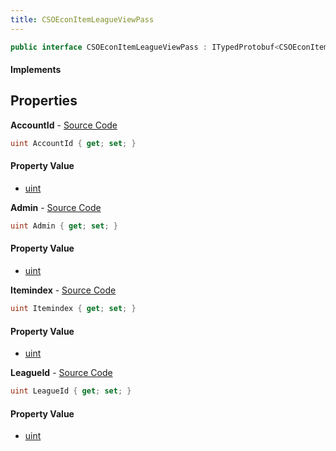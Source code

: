 ```yaml
---
title: CSOEconItemLeagueViewPass
---
```


```csharp
public interface CSOEconItemLeagueViewPass : ITypedProtobuf<CSOEconItemLeagueViewPass>, INativeHandle
```

#### Implements

## Properties

**AccountId** - [Source Code](https://github.com/swiftly-solution/swiftlys2/blob/master/managed/src/SwiftlyS2.Generated/Protobufs/Interfaces/CSOEconItemLeagueViewPass.cs#L13)

```csharp
uint AccountId { get; set; }
```

#### Property Value

- [uint](https://learn.microsoft.com/dotnet/api/system.uint32)

**Admin** - [Source Code](https://github.com/swiftly-solution/swiftlys2/blob/master/managed/src/SwiftlyS2.Generated/Protobufs/Interfaces/CSOEconItemLeagueViewPass.cs#L19)

```csharp
uint Admin { get; set; }
```

#### Property Value

- [uint](https://learn.microsoft.com/dotnet/api/system.uint32)

**Itemindex** - [Source Code](https://github.com/swiftly-solution/swiftlys2/blob/master/managed/src/SwiftlyS2.Generated/Protobufs/Interfaces/CSOEconItemLeagueViewPass.cs#L22)

```csharp
uint Itemindex { get; set; }
```

#### Property Value

- [uint](https://learn.microsoft.com/dotnet/api/system.uint32)

**LeagueId** - [Source Code](https://github.com/swiftly-solution/swiftlys2/blob/master/managed/src/SwiftlyS2.Generated/Protobufs/Interfaces/CSOEconItemLeagueViewPass.cs#L16)

```csharp
uint LeagueId { get; set; }
```

#### Property Value

- [uint](https://learn.microsoft.com/dotnet/api/system.uint32)

